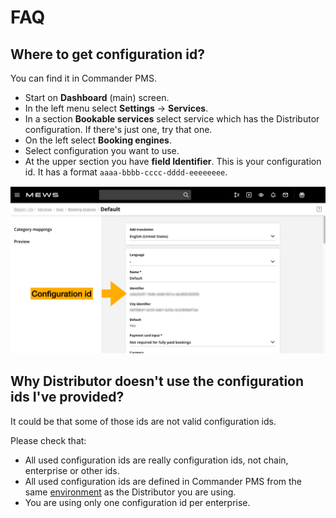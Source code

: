 # FAQ

## Where to get configuration id?

You can find it in Commander PMS.

* Start on **Dashboard** (main) screen.
* In the left menu select **Settings** -> **Services**.
* In a section **Bookable services** select service which has the Distributor configuration. If there's just one, try that one.
* On the left select **Booking engines**.
* Select configuration you want to use.
* At the upper section you have **field Identifier**. This is your configuration id. It has a format `aaaa-bbbb-cccc-dddd-eeeeeeee`.

![configuration id in Commander PMS](.gitbook/assets/commander-configuration-id.png)

## Why Distributor doesn't use the configuration ids I've provided?

It could be that some of those ids are not valid configuration ids.

Please check that:
* All used configuration ids are really configuration ids, not chain, enterprise or other ids.
* All used configuration ids are defined in Commander PMS from the same [environment](./distributor-api-v1/environments.md) as the Distributor you are using.
* You are using only one configuration id per enterprise.
